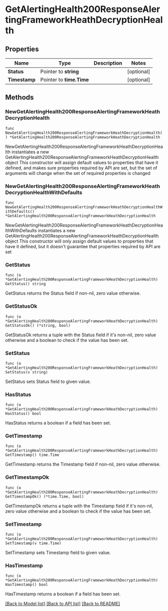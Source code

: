 # GetAlertingHealth200ResponseAlertingFrameworkHeathDecryptionHealth

## Properties

Name | Type | Description | Notes
------------ | ------------- | ------------- | -------------
**Status** | Pointer to **string** |  | [optional] 
**Timestamp** | Pointer to **time.Time** |  | [optional] 

## Methods

### NewGetAlertingHealth200ResponseAlertingFrameworkHeathDecryptionHealth

`func NewGetAlertingHealth200ResponseAlertingFrameworkHeathDecryptionHealth() *GetAlertingHealth200ResponseAlertingFrameworkHeathDecryptionHealth`

NewGetAlertingHealth200ResponseAlertingFrameworkHeathDecryptionHealth instantiates a new GetAlertingHealth200ResponseAlertingFrameworkHeathDecryptionHealth object
This constructor will assign default values to properties that have it defined,
and makes sure properties required by API are set, but the set of arguments
will change when the set of required properties is changed

### NewGetAlertingHealth200ResponseAlertingFrameworkHeathDecryptionHealthWithDefaults

`func NewGetAlertingHealth200ResponseAlertingFrameworkHeathDecryptionHealthWithDefaults() *GetAlertingHealth200ResponseAlertingFrameworkHeathDecryptionHealth`

NewGetAlertingHealth200ResponseAlertingFrameworkHeathDecryptionHealthWithDefaults instantiates a new GetAlertingHealth200ResponseAlertingFrameworkHeathDecryptionHealth object
This constructor will only assign default values to properties that have it defined,
but it doesn't guarantee that properties required by API are set

### GetStatus

`func (o *GetAlertingHealth200ResponseAlertingFrameworkHeathDecryptionHealth) GetStatus() string`

GetStatus returns the Status field if non-nil, zero value otherwise.

### GetStatusOk

`func (o *GetAlertingHealth200ResponseAlertingFrameworkHeathDecryptionHealth) GetStatusOk() (*string, bool)`

GetStatusOk returns a tuple with the Status field if it's non-nil, zero value otherwise
and a boolean to check if the value has been set.

### SetStatus

`func (o *GetAlertingHealth200ResponseAlertingFrameworkHeathDecryptionHealth) SetStatus(v string)`

SetStatus sets Status field to given value.

### HasStatus

`func (o *GetAlertingHealth200ResponseAlertingFrameworkHeathDecryptionHealth) HasStatus() bool`

HasStatus returns a boolean if a field has been set.

### GetTimestamp

`func (o *GetAlertingHealth200ResponseAlertingFrameworkHeathDecryptionHealth) GetTimestamp() time.Time`

GetTimestamp returns the Timestamp field if non-nil, zero value otherwise.

### GetTimestampOk

`func (o *GetAlertingHealth200ResponseAlertingFrameworkHeathDecryptionHealth) GetTimestampOk() (*time.Time, bool)`

GetTimestampOk returns a tuple with the Timestamp field if it's non-nil, zero value otherwise
and a boolean to check if the value has been set.

### SetTimestamp

`func (o *GetAlertingHealth200ResponseAlertingFrameworkHeathDecryptionHealth) SetTimestamp(v time.Time)`

SetTimestamp sets Timestamp field to given value.

### HasTimestamp

`func (o *GetAlertingHealth200ResponseAlertingFrameworkHeathDecryptionHealth) HasTimestamp() bool`

HasTimestamp returns a boolean if a field has been set.


[[Back to Model list]](../README.md#documentation-for-models) [[Back to API list]](../README.md#documentation-for-api-endpoints) [[Back to README]](../README.md)


